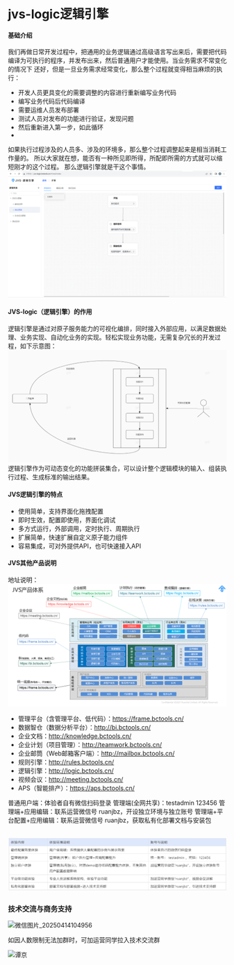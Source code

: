 # jvs-logic逻辑引擎

#### 基础介绍
我们再做日常开发过程中，把通用的业务逻辑通过高级语言写出来后，需要把代码编译为可执行的程序，并发布出来，然后普通用户才能使用。当业务需求不常变化的情况下 还好，但是一旦业务需求经常变化，那么整个过程就变得相当麻烦的执行：

- 开发人员更具变化的需要调整的内容进行重新编写业务代码
- 编写业务代码后代码编译
- 需要运维人员发布部署
- 测试人员对发布的功能进行验证，发现问题
- 然后重新进入第一步，如此循环
- 

如果执行过程涉及的人员多、涉及的环境多，那么整个过程调整起来是相当消耗工作量的。
所以大家就在想，能否有一种所见即所得，所配即所需的方式就可以缩短刚才的这个过程。 那么逻辑引擎就是干这个事情。
![输入图片说明](image.png)


#### JVS-logic（逻辑引擎）的作用

逻辑引擎是通过对原子服务能力的可视化编排，同时接入外部应用，以满足数据处理、业务实现、自动化业务的实现。轻松实现业务功能，无需复杂冗长的开发过程，如下示意图：
![输入图片说明](image1.png)
逻辑引擎作为可动态变化的功能拼装集合，可以设计整个逻辑模块的输入、组装执行过程、生成标准的输出结果。

#### JVS逻辑引擎的特点

- 使用简单，支持界面化拖拽配置
- 即时生效，配置即使用，界面化调试
- 多方式运行，外部调用，定时执行、周期执行
- 扩展简单，快速扩展自定义原子能力组件
- 容易集成，可对外提供API，也可快速接入API



#### JVS其他产品说明

地址说明：
![输入图片说明](img/%E4%BA%A4%E6%B5%81%E6%9D%90%E6%96%99202300405.png)
- 管理平台（含管理平台、低代码）：https://frame.bctools.cn/
- 数据智仓（数据分析平台）：http://bi.bctools.cn/
- 企业文档：http://knowledge.bctools.cn/
- 企业计划（项目管理）：http://teamwork.bctools.cn/
- 企业邮筒（Web邮箱客户端）：http://mailbox.bctools.cn/
- 规则引擎：http://rules.bctools.cn/
- 逻辑引擎：http://logic.bctools.cn/
- 视频会议：http://meeting.bctools.cn/
- APS（智能排产）：https://aps.bctools.cn/

普通用户端：体验者自有微信扫码登录
管理端(全网共享)：testadmin 123456
管理端+应用编辑：联系运营微信号 ruanjbz，开设独立环境与独立账号
管理端+平台配置+应用编辑：联系运营微信号 ruanjbz，获取私有化部署文档与安装包

![输入图片说明](img%E8%B4%A6%E5%8F%B7%E8%AF%B4%E6%98%8E.png)
- 



### 技术交流与商务支持


![微信图片_20250414104956](https://github.com/user-attachments/assets/115dd35d-702b-48d2-929f-30f015864c99)











如因人数限制无法加群时，可加运营同学拉入技术交流群

![谭京](https://github.com/user-attachments/assets/7be12016-715f-494e-ab81-7b854e397888)


